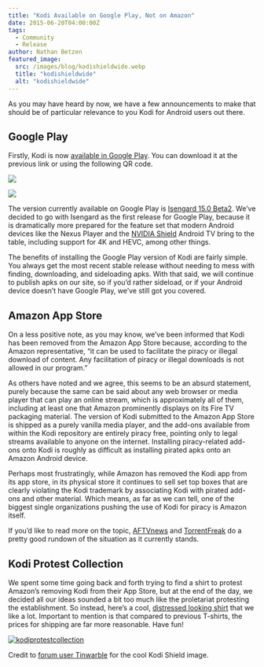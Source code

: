 ```yaml
---
title: "Kodi Available on Google Play, Not on Amazon"
date: 2015-06-20T04:00:00Z
tags:
  - Community
  - Release
author: Nathan Betzen
featured_image:
  src: /images/blog/kodishieldwide.webp
  title: "kodishieldwide"
  alt: "kodishieldwide"
---
```


As you may have heard by now, we have a few announcements to make that should be of particular relevance to you Kodi for Android users out there.

## Google Play

Firstly, Kodi is now [available in Google Play](https://play.google.com/store/apps/details?id=org.xbmc.kodi). You can download it at the previous link or using the following QR code.

[![](https://developer.android.com/images/brand/en_generic_rgb_wo_45.webp)](https://play.google.com/store/apps/details?id=org.xbmc.kodi)

[![](https://chart.googleapis.com/chart?cht=qr&chs=100x100&choe=UTF-8&chld=H|0&chl=https://goo.gl/gvJKBI)](https://play.google.com/store/apps/details?id=org.xbmc.kodi)

The version currently available on Google Play is [Isengard 15.0 Beta2](/article/kodi-150-isengard--beta-2 "Kodi 15.0 Isengard – Beta 2"). We’ve decided to go with Isengard as the first release for Google Play, because it is dramatically more prepared for the feature set that modern Android devices like the Nexus Player and the [NVIDIA Shield](https://youtu.be/0MH73mhO0fM "NVIDIA Shield Android TV Review") Android TV bring to the table, including support for 4K and HEVC, among other things.

The benefits of installing the Google Play version of Kodi are fairly simple. You always get the most recent stable release without needing to mess with finding, downloading, and sideloading apks. With that said, we will continue to publish apks on our site, so if you’d rather sideload, or if your Android device doesn’t have Google Play, we’ve still got you covered.

## Amazon App Store

On a less positive note, as you may know, we’ve been informed that Kodi has been removed from the Amazon App Store because, according to the Amazon representative, “it can be used to facilitate the piracy or illegal download of content. Any facilitation of piracy or illegal downloads is not allowed in our program.”

As others have noted and we agree, this seems to be an absurd statement, purely because the same can be said about any web browser or media player that can play an online stream, which is approximately all of them, including at least one that Amazon prominently displays on its Fire TV packaging material. The version of Kodi submitted to the Amazon App Store is shipped as a purely vanilla media player, and the add-ons available from within the Kodi repository are entirely piracy free, pointing only to legal streams available to anyone on the internet. Installing piracy-related add-ons onto Kodi is roughly as difficult as installing pirated apks onto an Amazon Android device.

Perhaps most frustratingly, while Amazon has removed the Kodi app from its app store, in its physical store it continues to sell set top boxes that are clearly violating the Kodi trademark by associating Kodi with pirated add-ons and other material. Which means, as far as we can tell, one of the biggest single organizations pushing the use of Kodi for piracy is Amazon itself.

If you’d like to read more on the topic, [AFTVnews](https://www.aftvnews.com/amazon-appstore-removed-kodi-for-false-reputation-of-facilitating-piracy-while-google-play-store-approves-kodi/) and [TorrentFreak](https://torrentfreak.com/amazon-bans-kodi-app-over-piracy-concerns-150616/) do a pretty good rundown of the situation as it currently stands.

## Kodi Protest Collection

We spent some time going back and forth trying to find a shirt to protest Amazon’s removing Kodi from their App Store, but at the end of the day, we decided all our ideas sounded a bit too much like the proletariat protesting the establishment. So instead, here’s a cool, [distressed looking shirt](https://fabrily.com/kodi-protest-collection) that we like a lot. Important to mention is that compared to previous T-shirts, the prices for shipping are far more reasonable. Have fun!

[![kodiprotestcollection](/images/blog/kodiprotestcollection-450x600.webp)](https://fabrily.com/kodi-protest-collection)

Credit to [forum user Tinwarble](https://forum.kodi.tv/showthread.php?tid=228158) for the cool Kodi Shield image.
